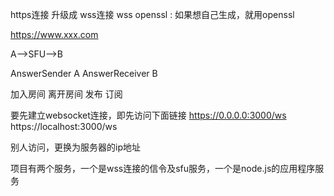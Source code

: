 https连接 升级成 wss连接
wss
openssl : 如果想自己生成，就用openssl

https://www.xxx.com


A-->SFU-->B

AnswerSender A
AnswerReceiver B

加入房间
离开房间
发布
订阅

要先建立websocket连接，即先访问下面链接
https://0.0.0.0:3000/ws
https://localhost:3000/ws

别人访问，更换为服务器的ip地址

项目有两个服务，一个是wss连接的信令及sfu服务，一个是node.js的应用程序服务